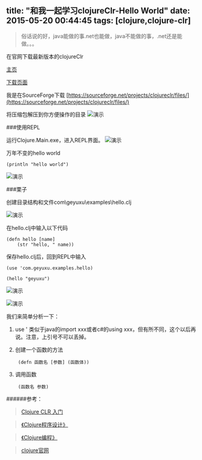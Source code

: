 title: "和我一起学习clojureClr-Hello World"
date: 2015-05-20 00:44:45
tags: [clojure,clojure-clr]
---
>俗话说的好，java能做的事.net也能做，java不能做的事，.net还是能做。。。
<!--more-->
在官网下载最新版本的clojureClr

[主页](https://github.com/clojure/clojure-clr) 

[下载页面](https://github.com/clojure/clojure-clr/wiki/Getting-binaries)

我是在SourceForge下载 [https://sourceforge.net/projects/clojureclr/files/](https://sourceforge.net/projects/clojureclr/files/)

将压缩包解压到你方便操作的目录
![演示](http://img.geyuxu.com/2015-5-20-001.png)

###使用REPL

运行Clojure.Main.exe，进入REPL界面。
![演示](http://img.geyuxu.com/2015-5-20-002.png)

万年不变的hello world

	(println "hello world")
![演示](http://img.geyuxu.com/2015-5-20-003.png)

###栗子

创建目录结构和文件com\geyuxu\examples\hello.clj

![演示](http://img.geyuxu.com/2015-5-20-004.png)

在hello.clj中输入以下代码

	(defn hello [name]
		(str "hello, " name))

保存hello.clj后，回到REPL中输入

	(use 'com.geyuxu.examples.hello)

	(hello "geyuxu")
![演示](http://img.geyuxu.com/2015-5-20-006.png)

![演示](http://img.geyuxu.com/2015-5-20-007.png)

我们来简单分析一下：

1. use '  类似于java的import xxx或者c#的using xxx，但有所不同，这个以后再说。注意，上引号不可以丢掉。

2. 创建一个函数的方法
		
		(defn 函数名 [参数] (函数体))

3. 调用函数
	
		(函数名 参数)


######参考：

> [Clojure CLR 入门](http://www.cnblogs.com/me-sa/archive/2013/03/25/2981192.html)
 
> [《Clojure程序设计》](http://book.douban.com/subject/21459993/)

> [《Clojure编程》](http://book.douban.com/subject/21661495/)

> [clojure官网](http://clojure.org/)